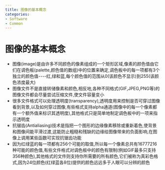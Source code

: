 ```yaml
---
title: 图像的基本概念
categories:
- Software
- Common
---
```

# 图像的基本概念

- 图像(image)是由许多不同颜色的像素组成的一个矩形区域,像素的颜色值由它们在调色板(palette,颜色值的数组)中的位置来确定,调色板中的每一项都有3个独立的颜色值----红,绿和蓝,每个颜色值的范围从0(该颜色不显示)到255(该颜色浓度最大)
- 图像文件不是直接转储像素和颜色,相反地,各种不同格式(GIF,JPEG,PNG等)的图像文件都会尽量尝试压缩文件,使文件容量变小
- 很多文件格式可以处理透明度(transparency),透明度用来控制是否可穿过图像看到背景,以及如何穿过图像,有些格式支持alpha通道(图像中的每一个像素都有一个额外值来标识其透明度),其他格式只是简单地制定调色板中的一项来指示透明度
- 抗锯齿(Antialiasing)技术是指把一个图形的边缘像素移除或重新着色,使背景和图像间能平滑过渡,这能防止粗糙和残缺的边缘给图像带来的负面影响,在图像上调用某些函数可实现抗锯齿功能
- 因为红绿蓝的每一项都有256个可能的取值,所以每一个像素总共有16777216种可能的颜色值,有些文件格式对调色板中的颜色有限制(例如GIF最多只支持356种颜色),其他格式的文件则支持你所需要的所有颜色,它们被称为真彩色格式,因为24位颜色(红绿蓝各8位)提供的颜色远远多于人眼可以分辨的颜色

